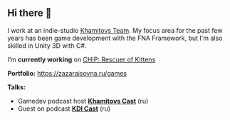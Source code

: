 ## Hi there 👋
I work at an indie-studio [Khamitovs Team](https://github.com/KhamitovsTeam). My focus area for the past few years has been game development with the FNA Framework, but I'm also skilled in Unity 3D with C#.

I’m **currently working** on [CHIP: Rescuer of Kittens](https://store.steampowered.com/app/1029830/CHIP_Rescuer_of_Kittens/)

**Portfolio:** https://zazaraisovna.ru/games

**Talks:**
- Gamedev podcast host [**Khamitovs Cast**](https://podcast.khamitovs.team/) (ru)
- Guest on podcast [**KDI Cast**](https://youtu.be/hBHWjgHkn0w) (ru)

<!--
**zazaraisovna/zazaraisovna** is a ✨ _special_ ✨ repository because its `README.md` (this file) appears on your GitHub profile.

Here are some ideas to get you started:

- 🔭 I’m currently working on ...
- 🌱 I’m currently learning ...
- 👯 I’m looking to collaborate on ...
- 🤔 I’m looking for help with ...
- 💬 Ask me about ...
- 📫 How to reach me: ...
- 😄 Pronouns: ...
- ⚡ Fun fact: ...
-->
